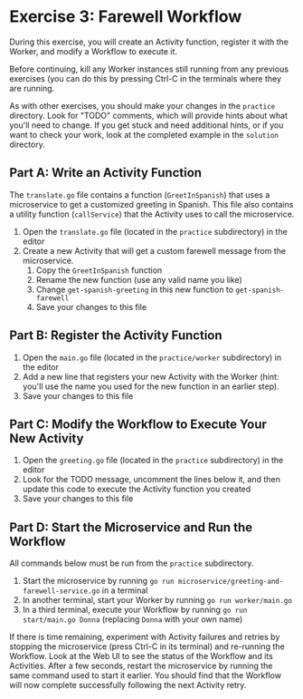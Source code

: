 # Exercise 3: Farewell Workflow
During this exercise, you will create an Activity function,
register it with the Worker, and modify a Workflow to execute it.

Before continuing, kill any Worker instances still running from any
previous exercises (you can do this by pressing Ctrl-C in the terminals 
where they are running.

As with other exercises, you should make your changes in the `practice` 
directory. Look for "TODO" comments, which will provide hints about what
you'll need to change. If you get stuck and need additional hints, or 
if you want to check your work, look at the completed example in the
`solution` directory. 

## Part A: Write an Activity Function
The `translate.go` file contains a function (`GreetInSpanish`) that uses a 
microservice to get a customized greeting in Spanish. This file also contains 
a utility function (`callService`) that the Activity uses to call the microservice. 

1. Open the `translate.go` file (located in the `practice` subdirectory) in the editor
2. Create a new Activity that will get a custom farewell message from the microservice.
   1. Copy the `GreetInSpanish` function
   2. Rename the new function (use any valid name you like)
   3. Change `get-spanish-greeting` in this new function to `get-spanish-farewell`
   4. Save your changes to this file

## Part B: Register the Activity Function
1. Open the `main.go` file (located in the `practice/worker` subdirectory) in the editor
2. Add a new line that registers your new Activity with the Worker (hint: you'll use the
   name you used for the new function in an earlier step).
3. Save your changes to this file


## Part C: Modify the Workflow to Execute Your New Activity
1. Open the `greeting.go` file (located in the `practice` subdirectory) in the editor
2. Look for the TODO message, uncomment the lines below it, and then update 
   this code to execute the Activity function you created
3. Save your changes to this file


## Part D: Start the Microservice and Run the Workflow
All commands below must be run from the `practice` subdirectory.

1. Start the microservice by running `go run microservice/greeting-and-farewell-service.go` in a terminal
2. In another terminal, start your Worker by running `go run worker/main.go`
3. In a third terminal, execute your Workflow by running `go run start/main.go Donna` 
    (replacing `Donna` with your own name)

If there is time remaining, experiment with Activity failures and retries 
by stopping the microservice (press Ctrl-C in its terminal) and re-running 
the Workflow. Look at the Web UI to see the status of the Workflow and its
Activities. After a few seconds, restart the microservice by running the
same command used to start it earlier. You should find that the Workflow
will now complete successfully following the next Activity retry.
